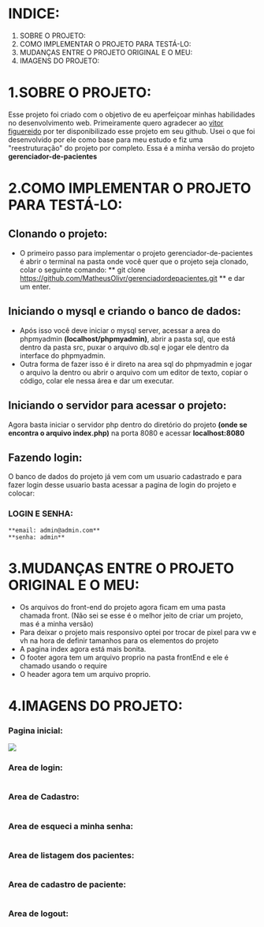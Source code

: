 # INDICE:
1. SOBRE O PROJETO:
2. COMO IMPLEMENTAR O PROJETO PARA TESTÁ-LO:
3. MUDANÇAS ENTRE O PROJETO ORIGINAL E O MEU:
4. IMAGENS DO PROJETO:
# 1.SOBRE O PROJETO:
Esse projeto foi criado com o objetivo de eu aperfeiçoar minhas habilidades no desenvolvimento web.
Primeiramente quero agradecer ao [vitor figuereido](https://github.com/vittorfigueiredo/gerenciamento-de-pacientes) por ter disponibilizado esse projeto em seu github.
Usei o que foi desenvolvido por ele como base para meu estudo e fiz uma "reestruturação" do projeto por completo.
Essa é a minha versão do projeto **gerenciador-de-pacientes**
# 2.COMO IMPLEMENTAR O PROJETO PARA TESTÁ-LO:
## Clonando o projeto:
- O primeiro passo para implementar o projeto gerenciador-de-pacientes é abrir o terminal na pasta onde você quer que o projeto seja clonado, colar o seguinte comando:
    ** git clone https://github.com/MatheusOlivr/gerenciadordepacientes.git  **
e dar um enter.
## Iniciando o mysql e criando o banco de dados:
- Após isso você deve iniciar o mysql server, acessar a area do phpmyadmin **(localhost/phpmyadmin)**, abrir a pasta sql, que está dentro da pasta src, puxar o arquivo db.sql e jogar ele dentro da interface do phpmyadmin.
- Outra forma de fazer isso é ir direto na area sql do phpmyadmin e jogar o arquivo la dentro ou abrir o arquivo com um editor de texto, copiar o código, colar ele nessa área e dar um executar.
## Iniciando o servidor para acessar o projeto:
Agora basta iniciar o servidor php dentro do diretório do projeto **(onde se encontra o arquivo index.php)** na porta 8080 e acessar **localhost:8080**
## Fazendo login:
O banco de dados do projeto já vem com um usuario cadastrado e para fazer login desse usuario basta acessar a pagina de login do projeto e colocar:
### LOGIN E SENHA:
    **email: admin@admin.com**
    **senha: admin**

# 3.MUDANÇAS ENTRE O PROJETO ORIGINAL E O MEU:
* Os arquivos do front-end do projeto agora ficam em uma pasta chamada front.
(Não sei se esse é o melhor jeito de criar um projeto, mas é a minha versão)
* Para deixar o projeto mais responsivo optei por trocar de pixel para vw e vh na hora de definir tamanhos para os elementos do projeto
* A pagina index agora está mais bonita.
* O footer agora tem um arquivo proprio na pasta frontEnd e ele é chamado usando o require
* O header agora tem um arquivo proprio.

# 4.IMAGENS DO PROJETO:
### Pagina inicial:
![](https://imgur.com/LUOXYUxl.png)
### Area de login:
![]()
### Area de Cadastro:
![]()
### Area de esqueci a minha senha:
![]()
### Area de listagem dos pacientes:
![]()
### Area de cadastro de paciente:
![]()
### Area de logout:
![]()
